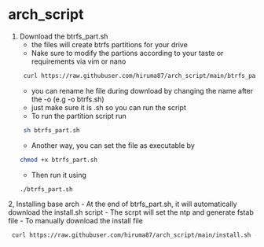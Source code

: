 # arch_script
1. Download the btrfs_part.sh
    - the files will create btrfs partitions for your drive
    - Nake sure to modify the partions according to your taste or requirements via vim or nano
   ```bash
    curl https://raw.githubuser.com/hiruma87/arch_script/main/btrfs_part.sh -o btrfs_part.sh
   ```
    - you can rename he file during download by changing the name after the -o (e.g -o btrfs.sh)
    - just make sure it is .sh so you can run the script
    - To run the partition script run
   ```bash
    sh btrfs_part.sh
   ```
    - Another way, you can set the file as executable by
    ```bash
    chmod +x btrfs_part.sh
    ```
    - Then run it using
    ```bash
    ./btrfs_part.sh
    ```

2, Installing base arch
    - At the end of btrfs_part.sh, it will automatically download the install.sh script
    - The scrpt will set the ntp and generate fstab file
    - To manually download the install file
   ```bash
    curl https://raw.githubuser.com/hiruma87/arch_script/main/install.sh -o install.sh
   ```
